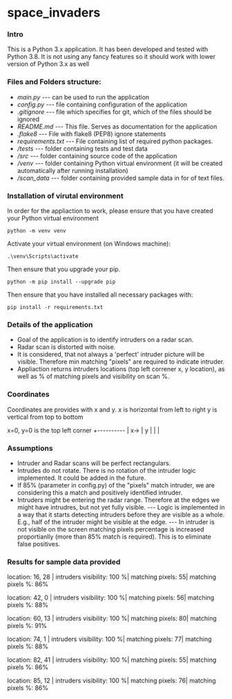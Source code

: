 # space_invaders

### Intro
This is a Python 3.x application. It has been developed and tested with Python 3.8.
It is not using any fancy features so it should work with lower version of Python 3.x as well

### Files and Folders structure: 

- *main.py* --- can be used to run the application 
- *config.py* --- file containing configuration of the application
- *.gitignore* --- file which specifies for git, which of the files should be ignored
- *README.md* --- This file. Serves as documentation for the application
- *.flake8* --- File with flake8 (PEP8) ignore statements
- *requirements.txt* --- File containing list of required python packages.
- */tests* --- folder containing tests and test data
- */src* --- folder containing source code of the application
- */venv* --- folder containing Python virtual environment (it will be created automatically after running installation)
- */scan_data* --- folder containing provided sample data in for of text files.


### Installation of virutal environment
In order for the appliaction to work, please ensure that you have created your Python virtual environment

`python -m venv venv`

Activate your virtual environment (on Windows machine): 

`.\venv\Scripts\activate`

Then ensure that you upgrade your pip. 

`python -m pip install --upgrade pip`

Then ensure that you have installed all necessary packages with: 

`pip install -r requirements.txt`


### Details of the application
- Goal of the application is to identify intruders on a radar scan.
- Radar scan is distorted with noise.
- It is considered, that not always a 'perfect' intruder picture will be visible. Therefore min matching "pixels" are required to indicate intruder.
- Appliaction returns intruders locations (top left correner x, y location), as well as % of matching pixels and visibility on scan %.


### Coordinates
Coordinates are provides with x and y. 
x is horizontal from left to right
y is vertical from top to bottom

x=0, y=0 is the top left corner
+----------
|  x-> 
|  y 
|  |
|  

### Assumptions
- Intruder and Radar scans will be perfect rectangulars.
- Intrudes do not rotate. There is no rotation of the intruder logic implemented. It could be added in the future.
- If 85% (parameter in config.py) of the "pixels" match intruder, we are considering this a match and positively identified intruder.
- Intruders might be entering the radar range. Therefore at the edges we might have intrudres, but not yet fully visible.
--- Logic is implemented in a way that it starts detecting intruders before they are visible as a whole. E.g., half of the intruder might be visible at the edge.
--- In intruder is not visible on the screen matching pixels percentage is increased proportianlly (more than 85% match is required). This is to eliminate false positives.


### Results for sample data provided
location: 16, 28 | intruders visibility: 100 %| matching pixels: 55| matching pixels %: 86%

location: 42, 0 | intruders visibility: 100 %| matching pixels: 56| matching pixels %: 88%

location: 60, 13 | intruders visibility: 100 %| matching pixels: 80| matching pixels %: 91%

location: 74, 1 | intruders visibility: 100 %| matching pixels: 77| matching pixels %: 88%

location: 82, 41 | intruders visibility: 100 %| matching pixels: 55| matching pixels %: 86%

location: 85, 12 | intruders visibility: 100 %| matching pixels: 76| matching pixels %: 86%

